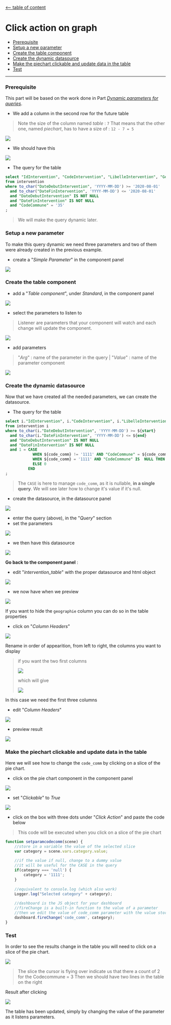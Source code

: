 [<-- table of content](Advanced%20functionalities.md)

# Click action on graph
* [Prerequisite](#prerequisite)
* [Setup a new parameter](#setup-a-new-parameter)
* [Create the table component](#create-the-table-component)
* [Create the dynamic datasource](#create-the-dynamic-datasource)
* [Make the piechart clickable and update data in the table](#make-the-piechart-clickable-and-update-data-in-the-table)
* [Test](#test)

--- 
### Prerequisite

This part will be based on the work done in Part *[Dynamic parameters for queries](Dynamic%20parameters%20for%20queries.md)*.

* We add a column in the second row for the future table
> Note the size of the column named *table* : `7`
> That means that the other one, named *piechart*, has to have a size of : `12 - 7 = 5`

![](https://i.imgur.com/57QAZNk.png)

* We should have this 

![](https://i.imgur.com/em8Qk2D.png)

* The query for the table
```sql
select "IdIntervention", "CodeIntervention", "LibelleIntervention", "Geographie"
from intervention
where to_char("DateDebutIntervention", 'YYYY-MM-DD') >= '2020-08-01'
  and to_char("DateFinIntervention", 'YYYY-MM-DD') <= '2020-08-01'
  and "DateDebutIntervention" IS NOT NULL
  and "DateFinIntervention" IS NOT NULL
  and "CodeCommune" = '35'
;
```
> We will make the query dynamic later.

### Setup a new parameter

To make this query dynamic we need three parameters and two of them were already created in the previous example.

* create a "*Simple Parameter*" in the component panel

![](https://i.imgur.com/Czoxw1q.png)


### Create the table component

* add a "*Table component*", under *Standard*, in the component panel

![](https://i.imgur.com/OPr9mmS.png)

* select the parameters to listen to
> Listener are parameters that your component will watch and each change will update the component.

![](https://i.imgur.com/9TkbD1P.png)

* add parameters
> "_Arg_" : name of the parameter in the query | "_Value_" : name of the parameter component

![](https://i.imgur.com/gYjzWNs.png)

### Create the dynamic datasource

Now that we have created all the needed parameters, we can create the datasource.

* The query for the table
```sql
select i."IdIntervention", i."CodeIntervention", i."LibelleIntervention", i."Geographie"
from intervention i
where to_char(i."DateDebutIntervention", 'YYYY-MM-DD') >= ${start} 
  and to_char(i."DateFinIntervention", 'YYYY-MM-DD') <= ${end}
  and "DateDebutIntervention" IS NOT NULL
  and "DateFinIntervention" IS NOT NULL
  and 1 = CASE
            WHEN ${code_comm} != '1111' AND "CodeCommune" = ${code_comm} THEN 1
            WHEN ${code_comm} = '1111' AND "CodeCommune" IS  NULL THEN 1
            ELSE 0
          END
;
```
> The `CASE` is here to manage `code_comm`, as it is nullable, **in a single query**.
> We will see later how to change it's value if it's null.

* create the datasource, in the datasource panel

![](https://i.imgur.com/hJIUHMP.png)

* enter the query (above), in the "*Query*" section
* set the parameters

![](https://i.imgur.com/QrOOFex.png)

* we then have this datasource

![](https://i.imgur.com/zjNFmMy.png)

**Go back to the component panel** :
* edit "*intervention_table*" with the proper datasource and html object

![](https://i.imgur.com/VcEbkHn.png)

* we now have when we preview

![](https://i.imgur.com/kTVh2e6.png)


If you want to hide the `geographie` column you can do so in the table properties

* click on "*Column Headers*"

![](https://i.imgur.com/vjjpLIL.png)


Rename in order of appearition, from left to right, the columns you want to display

> if you want the two first columns 
> 
> ![](https://i.imgur.com/PFH4ggf.png)
> 
> which will give 
>
> ![](https://i.imgur.com/SMDjM5L.png)

In this case we need the first three columns
* edit "*Column Headers*"

![](https://i.imgur.com/KV9wWrw.png)

* preview result

![](https://i.imgur.com/Zatzsiy.png)

### Make the piechart clickable and update data in the table

Here we will see how to change the `code_comm` by clicking on a slice of the pie chart.

* click on the pie chart component in the component panel

![](https://i.imgur.com/k31PVhL.png)

* set "*Clickable*" to *True*

![](https://i.imgur.com/ZUUPMp4.png)

* click on the box with three dots under "*Click Action*" and paste the code below

> This code will be executed when you click on a slice of the pie chart

```js
function setparamcodecomm(scene) {
    //store in a variable the value of the selected slice
    var category = scene.vars.category.value;
    
    //if the value if null, change to a dummy value
    //it will be useful for the CASE in the query
    if(category === 'null') {
        category = '1111';
    }
    
    //equivalent to console.log (which also work)
    Logger.log("Selected category" + category);
	
    //dashboard is the JS object for your dashboard
    //fireChange is a built-in function to the value of a parameter
    //then we edit the value of code_comm parameter with the value stored before
    dashboard.fireChange('code_comm', category);
}
```

### Test
In order to see the results change in the table you will need to click on a slice of the pie chart.

![](https://i.imgur.com/aITXsew.png)

> The slice the cursor is flying over indicate us that there a count of 2 for the Codecommune = 3
> Then we should have two lines in the table on the right

Result after clicking 

![](https://i.imgur.com/P5eawvA.png)

The table has been updated, simply by changing the value of the parameter as it listens parameters.
